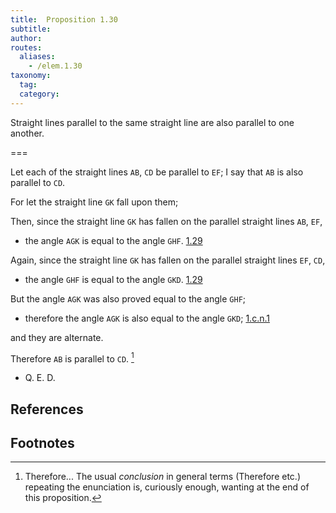 ```yaml
---
title:  Proposition 1.30
subtitle: 
author:
routes:
  aliases:
    - /elem.1.30
taxonomy:
  tag:
  category:
---
```


Straight lines parallel to the same straight line are also parallel to one another.

===

Let each of the straight lines `AB`, `CD` be parallel to `EF`; I say that `AB` is also parallel to `CD`. 

For let the straight line `GK` fall upon them; 

Then, since the straight line `GK` has fallen on the parallel straight lines `AB`, `EF`, 

- the angle `AGK` is equal to the angle `GHF`. [1.29]

Again, since the straight line `GK` has fallen on the parallel straight lines `EF`, `CD`, 

- the angle `GHF` is equal to the angle `GKD`. [1.29]

But the angle `AGK` was also proved equal to the angle `GHF`; 

- therefore the angle `AGK` is also equal to the angle `GKD`; [1.c.n.1]

and they are alternate. 

Therefore `AB` is parallel to `CD`. [^1]

- Q. E. D.

## References

[1.29]: /elem.1.29 "Book 1 - Proposition 29"
[1.c.n.1]: /elem.1.c.n.1 "Book 1 - Common Notion 1"

## Footnotes

[^1]: Therefore...
    The usual <em>conclusion</em> in general terms (<quote>Therefore etc.</quote>) repeating the enunciation is, curiously enough, wanting at the end of this proposition.

